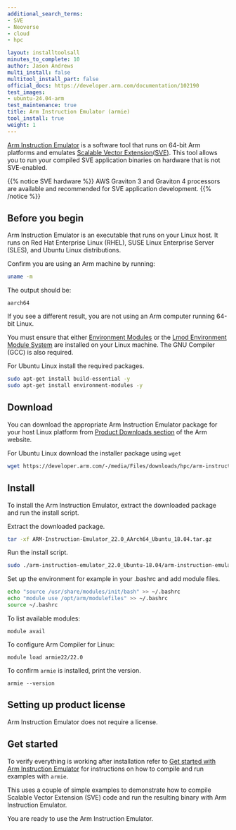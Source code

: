 ```yaml
---
additional_search_terms:
- SVE
- Neoverse
- cloud
- hpc

layout: installtoolsall
minutes_to_complete: 10
author: Jason Andrews
multi_install: false
multitool_install_part: false
official_docs: https://developer.arm.com/documentation/102190
test_images:
- ubuntu-24.04-arm
test_maintenance: true
title: Arm Instruction Emulator (armie)
tool_install: true
weight: 1
---
```

[Arm Instruction Emulator](https://developer.arm.com/Tools%20and%20Software/Arm%20Instruction%20Emulator) is a software tool that runs on 64-bit Arm platforms and emulates [Scalable Vector Extension(SVE)](https://developer.arm.com/documentation/102476/latest/instructions). This tool allows you to run your compiled SVE application binaries on hardware that is not SVE-enabled.

{{% notice SVE hardware %}}
AWS Graviton 3 and Graviton 4 processors are available and recommended for SVE application development.
{{% /notice %}}

## Before you begin

Arm Instruction Emulator is an executable that runs on your Linux host. It runs on Red Hat Enterprise Linux (RHEL), SUSE Linux Enterprise Server (SLES), and Ubuntu Linux distributions.

Confirm you are using an Arm machine by running:

```bash
uname -m
```
The output should be:
```output
aarch64
```
If you see a different result, you are not using an Arm computer running 64-bit Linux.

You must ensure that either [Environment Modules](https://modules.readthedocs.io/en/latest/index.html) or the [Lmod Environment Module System](https://lmod.readthedocs.io/en/latest/) are installed on your Linux machine. The GNU Compiler (GCC) is also required.

For Ubuntu Linux install the required packages.

```bash
sudo apt-get install build-essential -y
sudo apt-get install environment-modules -y
```

## Download

You can download the appropriate Arm Instruction Emulator package for your host Linux platform from [Product Downloads section](https://developer.arm.com/downloads/-/arm-instruction-emulator) of the Arm website.

For Ubuntu Linux download the installer package using `wget`

```bash
wget https://developer.arm.com/-/media/Files/downloads/hpc/arm-instruction-emulator/22-0/ARM-Instruction-Emulator_22.0_AArch64_Ubuntu_18.04.tar.gz
```

## Install

To install the Arm Instruction Emulator, extract the downloaded package and run the install script.

Extract the downloaded package.

```bash
tar -xf ARM-Instruction-Emulator_22.0_AArch64_Ubuntu_18.04.tar.gz
```

Run the install script.

```bash
sudo ./arm-instruction-emulator_22.0_Ubuntu-18.04/arm-instruction-emulator_22.0_Ubuntu-18.04.sh -a
```

Set up the environment for example in your .bashrc and add module files.

```bash
echo "source /usr/share/modules/init/bash" >> ~/.bashrc
echo "module use /opt/arm/modulefiles" >> ~/.bashrc
source ~/.bashrc
```

To list available modules:

```console
module avail
```

To configure Arm Compiler for Linux:

```console
module load armie22/22.0
```

To confirm `armie` is installed, print the version.

```console
armie --version
```

## Setting up product license

Arm Instruction Emulator does not require a license.

## Get started

To verify everything is working after installation refer to [Get started with Arm Instruction Emulator](https://developer.arm.com/documentation/102190/latest/Get-started/Get-started-with-Arm-Instruction-Emulator) for instructions on how to compile and run examples with `armie`.

This uses a couple of simple examples to demonstrate how to compile Scalable Vector Extension (SVE) code and run the resulting binary with Arm Instruction Emulator.

You are ready to use the Arm Instruction Emulator.
